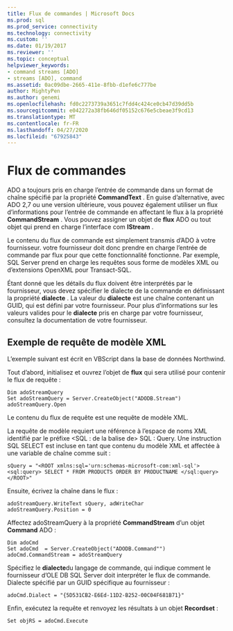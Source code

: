 ```yaml
---
title: Flux de commandes | Microsoft Docs
ms.prod: sql
ms.prod_service: connectivity
ms.technology: connectivity
ms.custom: ''
ms.date: 01/19/2017
ms.reviewer: ''
ms.topic: conceptual
helpviewer_keywords:
- command streams [ADO]
- streams [ADO], command
ms.assetid: 0ac09dbe-2665-411e-8fbb-d1efe6c777be
author: MightyPen
ms.author: genemi
ms.openlocfilehash: fd0c2273739a3651c7fdd4c424ce0cb47d39dd5b
ms.sourcegitcommit: e042272a38fb646df05152c676e5cbeae3f9cd13
ms.translationtype: MT
ms.contentlocale: fr-FR
ms.lasthandoff: 04/27/2020
ms.locfileid: "67925843"
---
```

# <a name="command-streams"></a>Flux de commandes
ADO a toujours pris en charge l’entrée de commande dans un format de chaîne spécifié par la propriété **CommandText** . En guise d’alternative, avec ADO 2,7 ou une version ultérieure, vous pouvez également utiliser un flux d’informations pour l’entrée de commande en affectant le flux à la propriété **CommandStream** . Vous pouvez assigner un objet de **flux** ADO ou tout objet qui prend en charge l’interface com **IStream** .  
  
 Le contenu du flux de commande est simplement transmis d’ADO à votre fournisseur. votre fournisseur doit donc prendre en charge l’entrée de commande par flux pour que cette fonctionnalité fonctionne. Par exemple, SQL Server prend en charge les requêtes sous forme de modèles XML ou d’extensions OpenXML pour Transact-SQL.  
  
 Étant donné que les détails du flux doivent être interprétés par le fournisseur, vous devez spécifier le dialecte de la commande en définissant la propriété **dialecte** . La valeur du **dialecte** est une chaîne contenant un GUID, qui est défini par votre fournisseur. Pour plus d’informations sur les valeurs valides pour le **dialecte** pris en charge par votre fournisseur, consultez la documentation de votre fournisseur.  
  
## <a name="xml-template-query-example"></a>Exemple de requête de modèle XML  
 L’exemple suivant est écrit en VBScript dans la base de données Northwind.  
  
 Tout d’abord, initialisez et ouvrez l’objet de **flux** qui sera utilisé pour contenir le flux de requête :  
  
```  
Dim adoStreamQuery  
Set adoStreamQuery = Server.CreateObject("ADODB.Stream")  
adoStreamQuery.Open  
```  
  
 Le contenu du flux de requête est une requête de modèle XML.  
  
 La requête de modèle requiert une référence à l’espace de noms XML identifié par le préfixe \<SQL : de la balise de> SQL : Query. Une instruction SQL SELECT est incluse en tant que contenu du modèle XML et affectée à une variable de chaîne comme suit :  
  
```  
sQuery = "<ROOT xmlns:sql='urn:schemas-microsoft-com:xml-sql'>  
<sql:query> SELECT * FROM PRODUCTS ORDER BY PRODUCTNAME </sql:query>  
</ROOT>"  
```  
  
 Ensuite, écrivez la chaîne dans le flux :  
  
```  
adoStreamQuery.WriteText sQuery, adWriteChar  
adoStreamQuery.Position = 0  
```  
  
 Affectez adoStreamQuery à la propriété **CommandStream** d’un objet **Command** ADO :  
  
```  
Dim adoCmd  
Set adoCmd  = Server.CreateObject("ADODB.Command"")  
adoCmd.CommandStream = adoStreamQuery  
```  
  
 Spécifiez le **dialecte**du langage de commande, qui indique comment le fournisseur d’OLE DB SQL Server doit interpréter le flux de commande. Dialecte spécifié par un GUID spécifique au fournisseur :  
  
```  
adoCmd.Dialect = "{5D531CB2-E6Ed-11D2-B252-00C04F681B71}"  
```  
  
 Enfin, exécutez la requête et renvoyez les résultats à un objet **Recordset** :  
  
```  
Set objRS = adoCmd.Execute  
```

